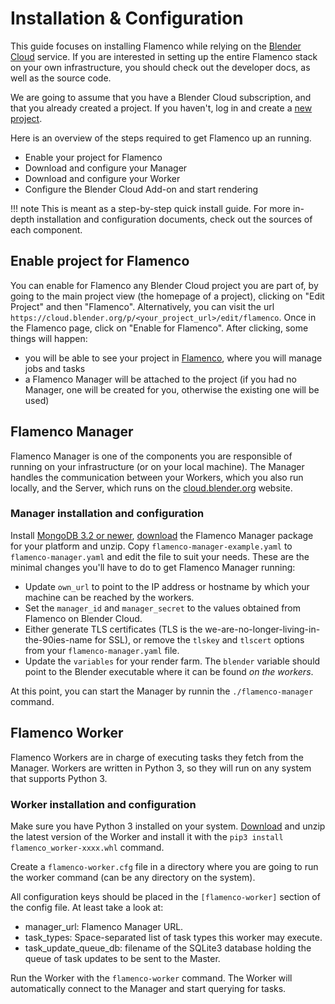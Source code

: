 # Installation & Configuration

This guide focuses on installing Flamenco while relying on the
[Blender Cloud](https://cloud.blender.org/) service. If you are interested in setting up the entire
Flamenco stack on your own infrastructure, you should check out the developer docs, as well as the
source code.

We are going to assume that you have a Blender Cloud subscription, and that you already created a
project. If you haven't, log in and create a [new project](https://cloud.blender.org/p/).

Here is an overview of the steps required to get Flamenco up an running.

- Enable your project for Flamenco
- Download and configure your Manager
- Download and configure your Worker
- Configure the Blender Cloud Add-on and start rendering


!!! note
    This is meant as a step-by-step quick install guide. For more in-depth installation and
    configuration documents, check out the sources of each component.


## Enable project for Flamenco

You can enable for Flamenco any Blender Cloud project you are part of, by going to the main project
view (the homepage of a project), clicking on "Edit Project" and then "Flamenco". Alternatively,
you can visit the url `https://cloud.blender.org/p/<your_project_url>/edit/flamenco`.
Once in the Flamenco page, click on "Enable for Flamenco". After clicking, some things will happen:

- you will be able to see your project in [Flamenco](https://cloud.blender.org/flamenco/), where you
  will manage jobs and tasks
- a Flamenco Manager will be attached to the project (if you had no Manager, one will be created
  for you, otherwise the existing one will be used)


## Flamenco Manager

Flamenco Manager is one of the components you are responsible of running on your infrastructure
(or on your local machine). The Manager handles the communication between your Workers, which you
also run locally, and the Server, which runs on the [cloud.blender.org]() website.


### Manager installation and configuration

Install [MongoDB 3.2 or newer](https://docs.mongodb.com/manual/administration/install-community/),
[download](https://www.flamenco.io/download/) the Flamenco Manager package for your platform and
unzip. Copy `flamenco-manager-example.yaml` to `flamenco-manager.yaml` and edit the file to suit
your needs.
These are the minimal changes you'll have to do to get Flamenco Manager running:

- Update `own_url` to point to the IP address or hostname by which your machine can be reached by
  the workers.
- Set the `manager_id` and `manager_secret` to the values obtained from Flamenco on Blender Cloud.
- Either generate TLS certificates (TLS is the we-are-no-longer-living-in-the-90ies-name for SSL),
  or remove the `tlskey` and `tlscert` options from your `flamenco-manager.yaml` file.
- Update the `variables` for your render farm. The `blender` variable should point to the Blender
  executable where it can be found *on the workers*.

At this point, you can start the Manager by runnin the `./flamenco-manager` command.


## Flamenco Worker

Flamenco Workers are in charge of executing tasks they fetch from the Manager. Workers are written
in Python 3, so they will run on any system that supports Python 3.


### Worker installation and configuration

Make sure you have Python 3 installed on your system. [Download](https://www.flamenco.io/download/)
and unzip the latest version of the Worker and install it with the 
`pip3 install flamenco_worker-xxxx.whl` command.

Create a `flamenco-worker.cfg` file in a directory where you are going to run the worker command
(can be any directory on the system).

All configuration keys should be placed in the `[flamenco-worker]` section of the config file.
At least take a look at:

- manager_url: Flamenco Manager URL.
- task_types: Space-separated list of task types this worker may execute.
- task_update_queue_db: filename of the SQLite3 database holding the queue of task updates to be
  sent to the Master.

Run the Worker with the `flamenco-worker` command. The Worker will automatically connect to the
Manager and start querying for tasks.

